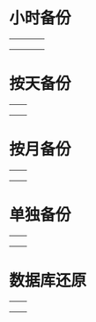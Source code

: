 # 小时备份

|  |  |  |  |
| :--- | :--- | :--- | :--- |
|  |  |  |  |
|  |  |  |  |
|  |  |  |  |

# 按天备份

|  |  |
| :--- | :--- |
|  |  |
|  |  |
|  |  |

# 按月备份

|  |  |
| :--- | :--- |
|  |  |
|  |  |
|  |  |

# 单独备份

|  |  |
| :--- | :--- |
|  |  |
|  |  |
|  |  |

# 数据库还原

|  |  |
| :--- | :--- |
|  |  |
|  |  |
|  |  |



